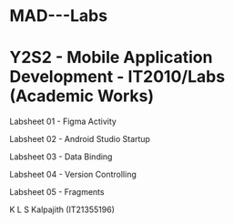 # MAD---Labs

# Y2S2 - Mobile Application Development - IT2010/Labs (Academic Works)

Labsheet 01 - Figma Activity

Labsheet 02 - Android Studio Startup

Labsheet 03 - Data Binding

Labsheet 04 - Version Controlling

Labsheet 05 - Fragments


K L S Kalpajith (IT21355196)

